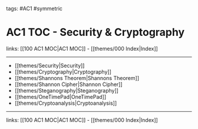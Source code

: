 tags: #AC1 #symmetric 

# AC1 TOC - Security & Cryptography

links: [[100 AC1 MOC|AC1 MOC]] - [[themes/000 Index|Index]]

---

- [[themes/Security|Security]]
- [[themes/Cryptography|Cryptography]]
- [[themes/Shannons Theorem|Shannons Theorem]]
- [[themes/Shannon Cipher|Shannon Cipher]]
- [[themes/Steganography|Steganography]]
- [[themes/OneTimePad|OneTimePad]]
- [[themes/Cryptoanalysis|Cryptoanalysis]]

---
links: [[100 AC1 MOC|AC1 MOC]] - [[themes/000 Index|Index]]
